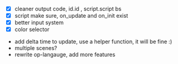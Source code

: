 - [x] cleaner output code, id.id , script.script bs
- [x] script make sure, on_update and on_init exist 
- [x] better input system
- [x] color selector
- add delta time to update, use a helper function, it will be fine :)
- multiple scenes?
- rewrite op-langauge, add more features